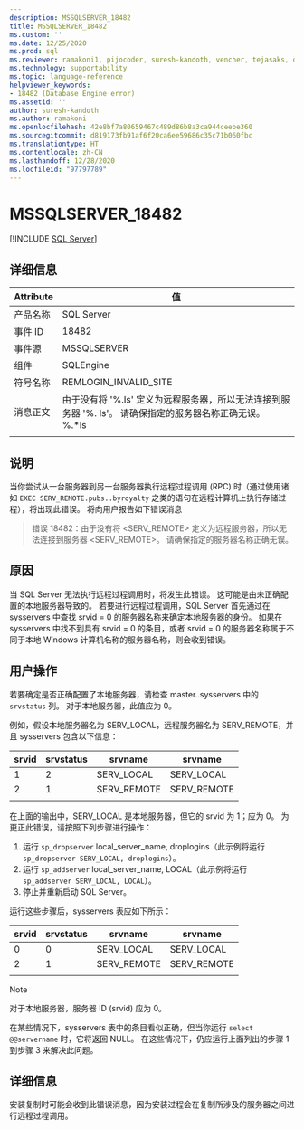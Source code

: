 ```yaml
---
description: MSSQLSERVER_18482
title: MSSQLSERVER_18482
ms.custom: ''
ms.date: 12/25/2020
ms.prod: sql
ms.reviewer: ramakoni1, pijocoder, suresh-kandoth, vencher, tejasaks, docast
ms.technology: supportability
ms.topic: language-reference
helpviewer_keywords:
- 18482 (Database Engine error)
ms.assetid: ''
author: suresh-kandoth
ms.author: ramakoni
ms.openlocfilehash: 42e8bf7a80659467c489d86b8a3ca944ceebe360
ms.sourcegitcommit: d819173fb91af6f20ca6ee59686c35c71b060fbc
ms.translationtype: HT
ms.contentlocale: zh-CN
ms.lasthandoff: 12/28/2020
ms.locfileid: "97797789"
---
```

# <a name="mssqlserver_18482"></a>MSSQLSERVER_18482
 [!INCLUDE [SQL Server](../../includes/applies-to-version/sqlserver.md)]

## <a name="details"></a>详细信息

|Attribute|值|
|---|---|
|产品名称|SQL Server|
|事件 ID|18482|
|事件源|MSSQLSERVER|
|组件|SQLEngine|
|符号名称|REMLOGIN_INVALID_SITE|
|消息正文|由于没有将 '%.ls' 定义为远程服务器，所以无法连接到服务器 '%. ls'。 请确保指定的服务器名称正确无误。 %.*ls|
||

## <a name="explanation"></a>说明

当你尝试从一台服务器到另一台服务器执行远程过程调用 (RPC) 时（通过使用诸如 `EXEC SERV_REMOTE.pubs..byroyalty` 之类的语句在远程计算机上执行存储过程），将出现此错误。 将向用户报告如下错误消息

> 错误 18482：由于没有将 \<SERV_REMOTE> 定义为远程服务器，所以无法连接到服务器 \<SERV_REMOTE>。 请确保指定的服务器名称正确无误。

## <a name="cause"></a>原因

当 SQL Server 无法执行远程过程调用时，将发生此错误。 这可能是由未正确配置的本地服务器导致的。 若要进行远程过程调用，SQL Server 首先通过在 sysservers 中查找 srvid = 0 的服务器名称来确定本地服务器的身份。 如果在 sysservers 中找不到具有 srvid = 0 的条目，或者 srvid = 0 的服务器名称属于不同于本地 Windows 计算机名称的服务器名称，则会收到错误。

## <a name="user-action"></a>用户操作

若要确定是否正确配置了本地服务器，请检查 master..sysservers 中的 `srvstatus` 列。 对于本地服务器，此值应为 0。

例如，假设本地服务器名为 SERV_LOCAL，远程服务器名为 SERV_REMOTE，并且 sysservers 包含以下信息：

|srvid|srvstatus|srvname|srvname|
|---|---|---|---|
|1|2|SERV_LOCAL|SERV_LOCAL|
|2|1|SERV_REMOTE|SERV_REMOTE|
||||

在上面的输出中，SERV_LOCAL 是本地服务器，但它的 srvid 为 1；应为 0。 为更正此错误，请按照下列步骤进行操作：

1. 运行 `sp_dropserver` local_server_name, droplogins（此示例将运行 `sp_dropserver SERV_LOCAL, droplogins`）。
1. 运行 `sp_addserver` local_server_name, LOCAL（此示例将运行 `sp_addserver SERV_LOCAL, LOCAL`）。
1. 停止并重新启动 SQL Server。

运行这些步骤后，sysservers 表应如下所示：

|srvid|srvstatus|srvname|srvname|
|---|---|---|---|
|0|0|SERV_LOCAL|SERV_LOCAL|
|2|1|SERV_REMOTE|SERV_REMOTE|
||||

> [!NOTE]
> 对于本地服务器，服务器 ID (srvid) 应为 0。

在某些情况下，sysservers 表中的条目看似正确，但当你运行 `select @@servername` 时，它将返回 NULL。 在这些情况下，仍应运行上面列出的步骤 1 到步骤 3 来解决此问题。

## <a name="more-information"></a>详细信息

安装复制时可能会收到此错误消息，因为安装过程会在复制所涉及的服务器之间进行远程过程调用。
